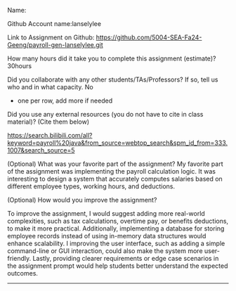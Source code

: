Name:

Github Account name:lanselylee

Link to Assignment on Github: https://github.com/5004-SEA-Fa24-Geeng/payroll-gen-lanselylee.git

How many hours did it take you to complete this assignment (estimate)? 30hours

Did you collaborate with any other students/TAs/Professors? If so, tell us who and in what
capacity. No

* one per row, add more if needed
  
Did you use any external resources (you do not have to cite in class material)? (Cite them below)

https://search.bilibili.com/all?keyword=payroll%20java&from_source=webtop_search&spm_id_from=333.1007&search_source=5


(Optional) What was your favorite part of the assignment?
My favorite part of the assignment was implementing the payroll calculation logic. 
It was interesting to design a system that accurately computes salaries based on different employee types, 
working hours, and deductions.

(Optional) How would you improve the assignment?

To improve the assignment, I would suggest adding more real-world complexities, 
such as tax calculations, overtime pay, or benefits deductions, to make it more practical. 
Additionally, implementing a database for storing employee records instead of using 
in-memory data structures would enhance scalability. I
improving the user interface, such as adding a simple command-line or GUI interaction, 
could also make the system more user-friendly. 
Lastly, providing clearer requirements or edge case scenarios in the assignment 
prompt would help students better understand the expected outcomes.

---
